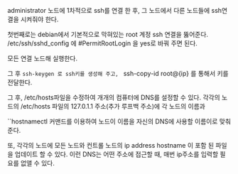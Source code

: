 
administrator 노드에 1차적으로 ssh를 연결 한 후, 그 노드에서 다른 노드들에 ssh연결을 시켜줘야 한다.

첫번째로는 debian에서 기본적으로 막혀있는 root 계정 ssh 연결을 뚫어준다.
/etc/ssh/sshd_config 에 
\#PermitRootLogin 을 yes로 바꿔 주면 된다.

모든 연결 노드해 실행한다.

그 후
``ssh-keygen
로 ssh키를 생성해 주고,
`` ssh-copy-id root@{ip}
를 통해서 키를 전달한다.


그 후, /etc/hosts파일을 수정하여 개개의 컴퓨터에 DNS를 설정할 수 있다.
각각의 노드의 /etc/hosts 파일의 127.0.1.1 주소(추가 루프백 주소)에 각 노드의 이름과 

``hostnamectl 커맨드를 이용하여 노드이 이름을 자신의 DNS에 사용할 이름이로 맞춰준다.

또, 각각의 노드에 모든 노드와 컨트롤 노드의
ip   address hostname 이 포함 된 파일을 업데이트 할 수 있다.
이런 DNS는 어떤 주소에 접근할 때, 매번 ip주소를 입력할 필요를 없앨 수 있다.

